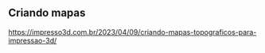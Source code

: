 
## Criando mapas

https://impresso3d.com.br/2023/04/09/criando-mapas-topograficos-para-impressao-3d/
